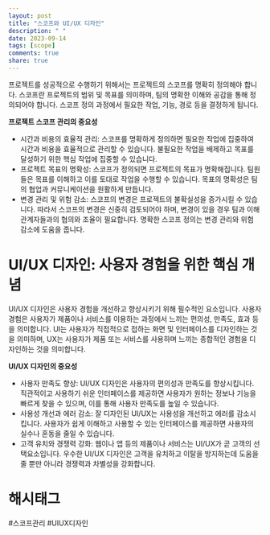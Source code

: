 ```yaml
---
layout: post
title: "스코프와 UI/UX 디자인"
description: " "
date: 2023-09-14
tags: [scope]
comments: true
share: true
---
```


프로젝트를 성공적으로 수행하기 위해서는 프로젝트의 스코프를 명확히 정의해야 합니다. 스코프란 프로젝트의 범위 및 목표를 의미하며, 팀의 명확한 이해와 공감을 통해 정의되어야 합니다. 스코프 정의 과정에서 필요한 작업, 기능, 경로 등을 결정하게 됩니다.

**프로젝트 스코프 관리의 중요성**
- 시간과 비용의 효율적 관리: 스코프를 명확하게 정의하면 필요한 작업에 집중하여 시간과 비용을 효율적으로 관리할 수 있습니다. 불필요한 작업을 배제하고 목표를 달성하기 위한 핵심 작업에 집중할 수 있습니다.
- 프로젝트 목표의 명확성: 스코프가 정의되면 프로젝트의 목표가 명확해집니다. 팀원들은 목표를 이해하고 이를 토대로 작업을 수행할 수 있습니다. 목표의 명확성은 팀의 협업과 커뮤니케이션을 원활하게 만듭니다.
- 변경 관리 및 위험 감소: 스코프의 변경은 프로젝트의 불확실성을 증가시킬 수 있습니다. 따라서 스코프의 변경은 신중히 검토되어야 하며, 변경이 있을 경우 팀과 이해관계자들과의 협의와 조율이 필요합니다. 명확한 스코프 정의는 변경 관리와 위험 감소에 도움을 줍니다.

# UI/UX 디자인: 사용자 경험을 위한 핵심 개념

UI/UX 디자인은 사용자 경험을 개선하고 향상시키기 위해 필수적인 요소입니다. 사용자 경험은 사용자가 제품이나 서비스를 이용하는 과정에서 느끼는 편의성, 만족도, 효과 등을 의미합니다. UI는 사용자가 직접적으로 접하는 화면 및 인터페이스를 디자인하는 것을 의미하며, UX는 사용자가 제품 또는 서비스를 사용하며 느끼는 종합적인 경험을 디자인하는 것을 의미합니다.

**UI/UX 디자인의 중요성**
- 사용자 만족도 향상: UI/UX 디자인은 사용자의 편의성과 만족도를 향상시킵니다. 직관적이고 사용하기 쉬운 인터페이스를 제공하면 사용자가 원하는 정보나 기능을 빠르게 찾을 수 있으며, 이를 통해 사용자 만족도를 높일 수 있습니다.
- 사용성 개선과 에러 감소: 잘 디자인된 UI/UX는 사용성을 개선하고 에러를 감소시킵니다. 사용자가 쉽게 이해하고 사용할 수 있는 인터페이스를 제공하면 사용자의 실수나 혼동을 줄일 수 있습니다.
- 고객 유치와 경쟁력 강화: 웹이나 앱 등의 제품이나 서비스는 UI/UX가 곧 고객의 선택요소입니다. 우수한 UI/UX 디자인은 고객을 유치하고 이탈을 방지하는데 도움을 줄 뿐만 아니라 경쟁력과 차별성을 강화합니다.

# 해시태그
#스코프관리 #UIUX디자인